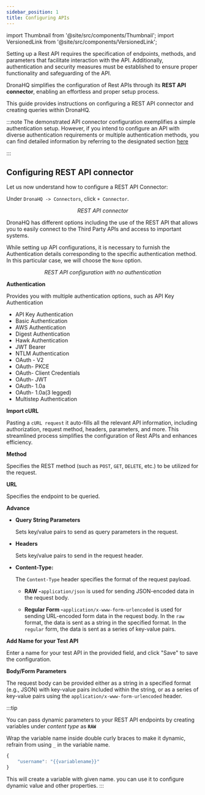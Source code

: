 ```yaml
---
sidebar_position: 1
title: Configuring APIs
---
```


import Thumbnail from '@site/src/components/Thumbnail';
import VersionedLink from '@site/src/components/VersionedLink';

Setting up a Rest API requires the specification of endpoints, methods, and parameters that facilitate interaction with the API. Additionally, authentication and security measures must be established to ensure proper functionality and safeguarding of the API.

DronaHQ simplifies the configuration of Rest APIs through its **REST API connector**, enabling an effortless and proper setup process.

This guide provides instructions on configuring a REST API connector and creating queries within DronaHQ.

:::note
The demonstrated API connector configuration exemplifies a simple authentication setup. However, if you intend to configure an API with diverse authentication requirements or multiple authentication methods, you can find detailed information by referring to the designated section [here](docs/rest-apis/api-authentication.md)

:::

## Configuring REST API connector

Let us now understand how to configure a REST API Connector:

Under `DronaHQ -> Connectors`, click `+ Connector`.

<figure>
  <Thumbnail src="/img/connecting-datasource/restapi-inlist.png" alt="REST API connector" width='70%'/>
  <figcaption align = "center"><i>REST API connector</i></figcaption>
</figure>

DronaHQ has different options including the use of the REST API that allows you to easily connect to the Third Party APIs and access to important systems.

While setting up API configurations, it is necessary to furnish the Authentication details corresponding to the specific authentication method. In this particular case, we will choose the `None` option.

<figure>
  <Thumbnail src="/img/connecting-datasource/restapi-config.png" alt="REST API configuration" />
  <figcaption align = "center"><i>REST API configuration with no authentication</i></figcaption>
</figure>

**Authentication**

Provides you with multiple authentication options, such as
API Key Authentication

- API Key Authentication
- Basic Authentication
- AWS Authentication
- Digest Authentication
- Hawk Authentication
- JWT Bearer
- NTLM Authentication
- OAuth - V2
- OAuth- PKCE
- OAuth- Client Credentials
- OAuth- JWT
- OAuth- 1.0a
- OAuth- 1.0a(3 legged)
- Multistep Authentication

**Import cURL**

Pasting a `cURL request` it auto-fills all the relevant API information, including authorization, request method, headers, parameters, and more. This streamlined process simplifies the configuration of Rest APIs and enhances efficiency.

**Method**

Specifies the REST method (such as `POST`, `GET`, `DELETE`, etc.) to be utilized for the request.

**URL**

Specifies the endpoint to be queried.

**Advance**

- **Query String Parameters**

  Sets key/value pairs to send as query parameters in the request.

- **Headers**

  Sets key/value pairs to send in the request header.

- **Content-Type:**

  The `Content-Type` header specifies the format of the request payload.

  - **RAW -**`application/json` is used for sending JSON-encoded data in the request body.

  - **Regular Form -**`application/x-www-form-urlencoded` is used for sending URL-encoded form data in the request body.
    In the `raw` format, the data is sent as a string in the specified format. In the `regular` form, the data is sent as a series of key-value pairs.

**Add Name for your Test API**

Enter a name for your test API in the provided field, and click "Save" to save the configuration.

**Body/Form Parameters**

The request body can be provided either as a string in a specified format (e.g., JSON) with key-value pairs included within the string, or as a series of key-value pairs using the `application/x-www-form-urlencoded` header.

:::tip

You can pass dynamic parameters to your REST API endpoints by creating variables under _content type_ as **`RAW`**

Wrap the variable name inside double curly braces to make it dynamic, refrain from using `_` in the variable name.

```js
{
    "username": "{{variablename}}"
}
```

This will create a variable with given name. you can use it to configure dynamic value and other properties.
:::
